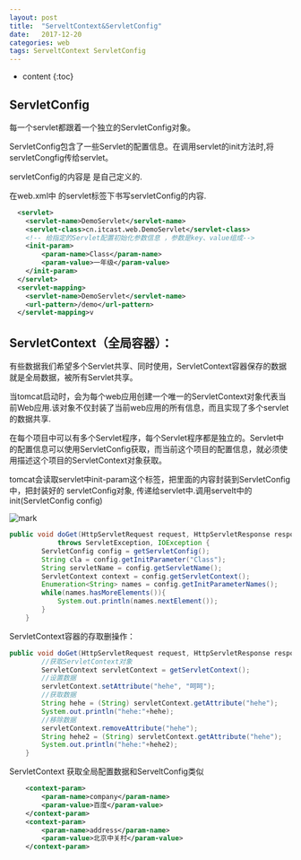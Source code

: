 ```yaml
---
layout: post
title:  "ServeltContext&ServletConfig"
date:   2017-12-20
categories: web
tags: ServeltContext ServletConfig
---
```


* content
{:toc}
## ServletConfig

每一个servlet都跟着一个独立的ServletConfig对象。

ServletConfig包含了一些Servlet的配置信息。在调用servlet的init方法时,将servletCongfig传给servlet。

<!-- more -->

servletConfig的内容是  是自己定义的. 

在web.xml中 的servlet标签下书写servletConfig的内容.

```xml
  <servlet>
    <servlet-name>DemoServlet</servlet-name>
    <servlet-class>cn.itcast.web.DemoServlet</servlet-class>
    <!-- 给指定的Servlet配置初始化参数信息 ，参数是key、value组成-->
    <init-param>
    	<param-name>Class</param-name>
    	<param-value>一年级</param-value>
    </init-param>
  </servlet>
  <servlet-mapping>
    <servlet-name>DemoServlet</servlet-name>
    <url-pattern>/demo</url-pattern>
  </servlet-mapping>v
```

## **ServletContext（全局容器）**：

有些数据我们希望多个Servlet共享、同时使用，ServletContext容器保存的数据就是全局数据，被所有Servlet共享。

当tomcat启动时，会为每个web应用创建一个唯一的ServletContext对象代表当前Web应用.该对象不仅封装了当前web应用的所有信息，而且实现了多个servlet的数据共享.

在每个项目中可以有多个Servlet程序，每个Servlet程序都是独立的。Servlet中的配置信息可以使用ServletConfig获取，而当前这个项目的配置信息，就必须使用描述这个项目的ServletContext对象获取。

tomcat会读取servlet中init-param这个标签，把里面的内容封装到ServletConfig中，把封装好的 servletConfig对象, 传递给servlet中.调用servelt中的init(ServletConfig config)

![mark](http://ovct5gg6c.bkt.clouddn.com/blog/171220/Iblj2IcljJ.jpg?imageslim)

```java
public void doGet(HttpServletRequest request, HttpServletResponse response)
			throws ServletException, IOException {
		ServletConfig config = getServletConfig();
		String cla = config.getInitParameter("Class");
		String servletName = config.getServletName();
		ServletContext context = config.getServletContext();
		Enumeration<String> names = config.getInitParameterNames();
		while(names.hasMoreElements()){
			System.out.println(names.nextElement());
		}
	}

```

ServletContext容器的存取删操作：

```java
public void doGet(HttpServletRequest request, HttpServletResponse response) throws ServletException, IOException {
        //获取ServletContext对象
		ServletContext servletContext = getServletContext();
        //设置数据
		servletContext.setAttribute("hehe", "呵呵");
        //获取数据
		String hehe = (String) servletContext.getAttribute("hehe");
		System.out.println("hehe:"+hehe);
        //移除数据
		servletContext.removeAttribute("hehe");
		String hehe2 = (String) servletContext.getAttribute("hehe");
		System.out.println("hehe:"+hehe2);
	}
```

ServletContext 获取全局配置数据和ServeltConfig类似

```xml
	<context-param>
		<param-name>company</param-name>
		<param-value>百度</param-value>
	</context-param>
	<context-param>
		<param-name>address</param-name>
		<param-value>北京中关村</param-value>
	</context-param>
```





#### 
